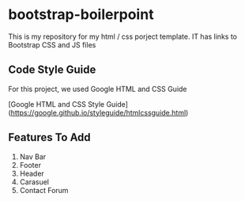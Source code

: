 # bootstrap-boilerpoint

This is my repository for my html / css porject template. IT has links to Bootstrap CSS and JS files

## Code Style Guide

For this project, we used Google HTML and CSS Guide

[Google HTML and CSS Style Guide] (https://google.github.io/styleguide/htmlcssguide.html)

## Features To Add

1. Nav Bar
2. Footer
3. Header
4. Carasuel
5. Contact Forum
